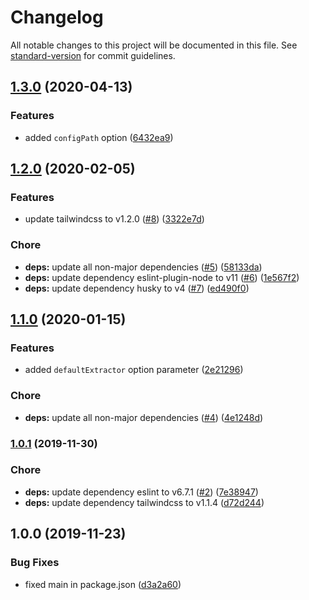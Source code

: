 # Changelog

All notable changes to this project will be documented in this file. See [standard-version](https://github.com/conventional-changelog/standard-version) for commit guidelines.

## [1.3.0](https://github.com/exreplay/averjs-tailwind/compare/v1.2.0...v1.3.0) (2020-04-13)


### Features

* added `configPath` option ([6432ea9](https://github.com/exreplay/averjs-tailwind/commit/6432ea93d6b249e3e19b5e9feeac08a00f1a1aa5))

## [1.2.0](https://github.com/exreplay/averjs-tailwind/compare/v1.1.0...v1.2.0) (2020-02-05)


### Features

* update tailwindcss to v1.2.0 ([#8](https://github.com/exreplay/averjs-tailwind/issues/8)) ([3322e7d](https://github.com/exreplay/averjs-tailwind/commit/3322e7d1da8506ded23f7d1c7aa01ac1d0d16354))


### Chore

* **deps:** update all non-major dependencies ([#5](https://github.com/exreplay/averjs-tailwind/issues/5)) ([58133da](https://github.com/exreplay/averjs-tailwind/commit/58133daa3d5852f8f760e89754d773ed2a23d8cc))
* **deps:** update dependency eslint-plugin-node to v11 ([#6](https://github.com/exreplay/averjs-tailwind/issues/6)) ([1e567f2](https://github.com/exreplay/averjs-tailwind/commit/1e567f27e94753d752cd73448847bffe9ffb54de))
* **deps:** update dependency husky to v4 ([#7](https://github.com/exreplay/averjs-tailwind/issues/7)) ([ed490f0](https://github.com/exreplay/averjs-tailwind/commit/ed490f008ef6f8d6498c1a3dfa40a49ce177cf52))

## [1.1.0](https://github.com/exreplay/averjs-tailwind/compare/v1.0.1...v1.1.0) (2020-01-15)


### Features

* added `defaultExtractor` option parameter ([2e21296](https://github.com/exreplay/averjs-tailwind/commit/2e21296f0578d0356956da149c3a454b7dd9fec3))


### Chore

* **deps:** update all non-major dependencies ([#4](https://github.com/exreplay/averjs-tailwind/issues/4)) ([4e1248d](https://github.com/exreplay/averjs-tailwind/commit/4e1248de76e7951b599fe95100908fa567e08a99))

### [1.0.1](https://github.com/exreplay/averjs-tailwind/compare/v1.0.0...v1.0.1) (2019-11-30)


### Chore

* **deps:** update dependency eslint to v6.7.1 ([#2](https://github.com/exreplay/averjs-tailwind/issues/2)) ([7e38947](https://github.com/exreplay/averjs-tailwind/commit/7e389474dfbd00eff958ef7b342d5151ce6d5d17))
* **deps:** update dependency tailwindcss to v1.1.4 ([d72d244](https://github.com/exreplay/averjs-tailwind/commit/d72d2445b244a4581568ec8970d2df74f316ed0b))

## 1.0.0 (2019-11-23)


### Bug Fixes

* fixed main in package.json ([d3a2a60](https://github.com/exreplay/averjs-tailwind/commit/d3a2a60da43285d653020e481ceaeacceb2bbfe7))
